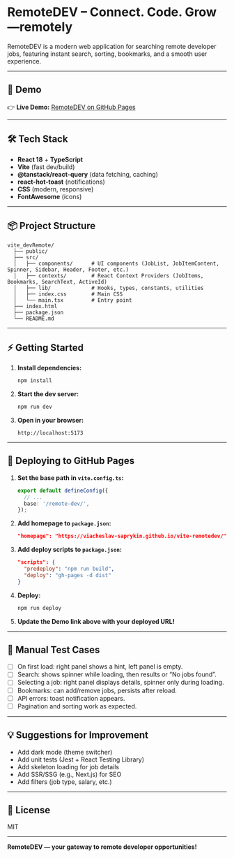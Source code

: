 # RemoteDEV – Connect. Code. Grow—remotely

RemoteDEV is a modern web application for searching remote developer jobs, featuring instant search, sorting, bookmarks, and a smooth user experience.

---

## 🚀 Demo

👉 **Live Demo:** [RemoteDEV on GitHub Pages](https://viacheslav-saprykin.github.io/vite-remotedev)

---

## 🛠️ Tech Stack

- **React 18** + **TypeScript**
- **Vite** (fast dev/build)
- **@tanstack/react-query** (data fetching, caching)
- **react-hot-toast** (notifications)
- **CSS** (modern, responsive)
- **FontAwesome** (icons)

---

## 📦 Project Structure

```
vite_devRemote/
  ├── public/
  ├── src/
  │   ├── components/      # UI components (JobList, JobItemContent, Spinner, Sidebar, Header, Footer, etc.)
  │   ├── contexts/        # React Context Providers (JobItems, Bookmarks, SearchText, ActiveId)
  │   ├── lib/             # Hooks, types, constants, utilities
  │   ├── index.css        # Main CSS
  │   └── main.tsx         # Entry point
  ├── index.html
  ├── package.json
  └── README.md
```

---

## ⚡️ Getting Started

1. **Install dependencies:**
   ```bash
   npm install
   ```
2. **Start the dev server:**
   ```bash
   npm run dev
   ```
3. **Open in your browser:**
   ```
   http://localhost:5173
   ```

---

## 🚀 Deploying to GitHub Pages

1. **Set the base path in `vite.config.ts`:**
   ```ts
   export default defineConfig({
     // ...
     base: '/remote-dev/', 
   });
   ```
2. **Add homepage to `package.json`:**
   ```json
   "homepage": "https://viacheslav-saprykin.github.io/vite-remotedev/"
   ```
3. **Add deploy scripts to `package.json`:**
   ```json
   "scripts": {
     "predeploy": "npm run build",
     "deploy": "gh-pages -d dist"
   }
   ```
4. **Deploy:**
   ```bash
   npm run deploy
   ```
5. **Update the Demo link above with your deployed URL!**

---

## 🧪 Manual Test Cases

- [ ] On first load: right panel shows a hint, left panel is empty.
- [ ] Search: shows spinner while loading, then results or “No jobs found”.
- [ ] Selecting a job: right panel displays details, spinner only during loading.
- [ ] Bookmarks: can add/remove jobs, persists after reload.
- [ ] API errors: toast notification appears.
- [ ] Pagination and sorting work as expected.

---

## 💡 Suggestions for Improvement

- Add dark mode (theme switcher)
- Add unit tests (Jest + React Testing Library)
- Add skeleton loading for job details
- Add SSR/SSG (e.g., Next.js) for SEO
- Add filters (job type, salary, etc.)

---

## 📄 License

MIT

---

**RemoteDEV — your gateway to remote developer opportunities!**
